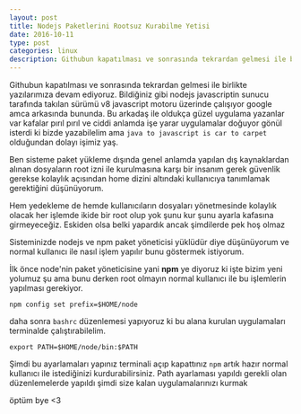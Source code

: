 ```yaml
---
layout: post
title: Nodejs Paketlerini Rootsuz Kurabilme Yetisi
date: 2016-10-11
type: post
categories: linux
description: Githubun kapatılması ve sonrasında tekrardan gelmesi ile birlikte yazılarımıza devam ediyoruz. Bildiğiniz gibi nodejs javascriptin
---
```


Githubun kapatılması ve sonrasında tekrardan gelmesi ile birlikte yazılarımıza devam ediyoruz. Bildiğiniz gibi nodejs javascriptin sunucu tarafında takılan sürümü v8 javascript motoru üzerinde çalışıyor google amca arkasında bununda. Bu arkadaş ile oldukça güzel uygulama yazanlar var kafalar pırıl pırıl ve ciddi anlamda işe yarar uygulamalar doğuyor gönül isterdi ki bizde yazabilelim ama `java to javascript is car to carpet` olduğundan dolayı işimiz yaş.

Ben sisteme paket yükleme dışında genel anlamda yapılan dış kaynaklardan alınan dosyaların root izni ile kurulmasına karşı bir insanım gerek güvenlik gerekse kolaylık açısından home dizini altındaki kullanıcıya tanımlamak gerektiğini düşünüyorum.

Hem yedekleme de hemde kullanıcıların dosyaları yönetmesinde kolaylık olacak her işlemde ikide bir root olup yok şunu kur şunu ayarla kafasına girmeyeceğiz. Eskiden olsa belki yapardık ancak şimdilerde pek hoş olmaz

Sisteminizde nodejs ve npm paket yöneticisi yüklüdür diye düşünüyorum ve normal kullanıcı ile nasıl işlem yapılır bunu göstermek istiyorum.

İlk önce node'nin paket yöneticisine yani **npm** ye diyoruz ki işte bizim yeni yolumuz şu ama bunu derken root olmayın normal kullanıcı ile bu işlemlerin yapılması gerekiyor.

```
npm config set prefix=$HOME/node
```

daha sonra `bashrc` düzenlemesi yapıyoruz ki bu alana kurulan uygulamaları terminalde çalıştırabilelim.

```
export PATH=$HOME/node/bin:$PATH
```

Şimdi bu ayarlamaları yapınız terminali açıp kapattınız `npm` artık hazır normal kullanıcı ile istediğinizi kurdurabilirsiniz. Path ayarlaması yapıldı gerekli olan düzenlemelerde yapıldı şimdi size kalan uygulamalarınızı kurmak

öptüm bye <3
